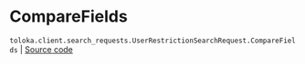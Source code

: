 # CompareFields
`toloka.client.search_requests.UserRestrictionSearchRequest.CompareFields` | [Source code](https://github.com/Toloka/toloka-kit/blob/v1.1.3/src/client/search_requests.py#L720)

